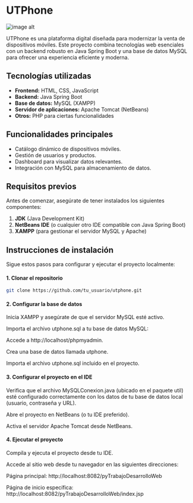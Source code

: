 # UTPhone

![image alt]([[https://imgur.com/DDW8944](https://github.com/nelsonjhongp/web-utphone-app/blob/main/utphonebanner.png)](https://github.com/nelsonjhongp/web-utphone-app/blob/5af1c952fd2620ff381930f385af00084e59c684/utphonebanner.png))


UTPhone es una plataforma digital diseñada para modernizar la venta de dispositivos móviles. Este proyecto combina tecnologías web esenciales con un backend robusto en Java Spring Boot y una base de datos MySQL para ofrecer una experiencia eficiente y moderna.

## Tecnologías utilizadas

- **Frontend:** HTML, CSS, JavaScript
- **Backend:** Java Spring Boot
- **Base de datos:** MySQL (XAMPP)
- **Servidor de aplicaciones:** Apache Tomcat (NetBeans)
- **Otros:** PHP para ciertas funcionalidades

## Funcionalidades principales

- Catálogo dinámico de dispositivos móviles.
- Gestión de usuarios y productos.
- Dashboard para visualizar datos relevantes.
- Integración con MySQL para almacenamiento de datos.

## Requisitos previos

Antes de comenzar, asegúrate de tener instalados los siguientes componentes:

1. **JDK** (Java Development Kit)
2. **NetBeans IDE** (o cualquier otro IDE compatible con Java Spring Boot)
3. **XAMPP** (para gestionar el servidor MySQL y Apache)

## Instrucciones de instalación

Sigue estos pasos para configurar y ejecutar el proyecto localmente:
#### 1. Clonar el repositorio
```bash
git clone https://github.com/tu_usuario/utphone.git
```
#### 2. Configurar la base de datos

Inicia XAMPP y asegúrate de que el servidor MySQL esté activo.

Importa el archivo utphone.sql a tu base de datos MySQL:

Accede a http://localhost/phpmyadmin.

Crea una base de datos llamada utphone.

Importa el archivo utphone.sql incluido en el proyecto.

#### 3. Configurar el proyecto en el IDE

Verifica que el archivo MySQLConexion.java (ubicado en el paquete util) esté configurado correctamente con los datos de tu base de datos local (usuario, contraseña y URL).

Abre el proyecto en NetBeans (o tu IDE preferido).

Activa el servidor Apache Tomcat desde NetBeans.

#### 4. Ejecutar el proyecto

Compila y ejecuta el proyecto desde tu IDE.

Accede al sitio web desde tu navegador en las siguientes direcciones:

Página principal: http://localhost:8082/pyTrabajoDesarrolloWeb

Página de inicio específica: http://localhost:8082/pyTrabajoDesarrolloWeb/index.jsp

